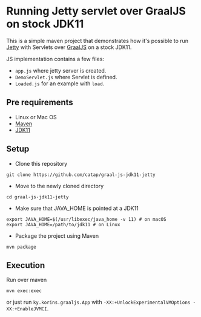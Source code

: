 # Running Jetty servlet over GraalJS on stock JDK11

This is a simple maven project that demonstrates how it's possible to run [Jetty](https://www.eclipse.org/jetty/)
with Servlets over [GraalJS](http://www.graalvm.org/docs/reference-manual/languages/js/) on a stock JDK11.

JS implementation contains a few files:
 - `app.js` where jetty server is created.
 - `DemoServlet.js` where Servlet is defined.
 - `Loaded.js` for an example with `load`.

## Pre requirements

- Linux or Mac OS
- [Maven](https://maven.apache.org)
- [JDK11](https://jdk.java.net/11/)

## Setup

- Clone this repository
```
git clone https://github.com/catap/graal-js-jdk11-jetty
```

- Move to the newly cloned directory
```
cd graal-js-jdk11-jetty
```

- Make sure that JAVA_HOME is pointed at a JDK11
```
export JAVA_HOME=$(/usr/libexec/java_home -v 11) # on macOS
export JAVA_HOME=/path/to/jdk11 # on Linux
```

- Package the project using Maven
```
mvn package
```

## Execution

Run over maven
```
mvn exec:exec
```

or just run `ky.korins.graaljs.App` with `-XX:+UnlockExperimentalVMOptions -XX:+EnableJVMCI`.
